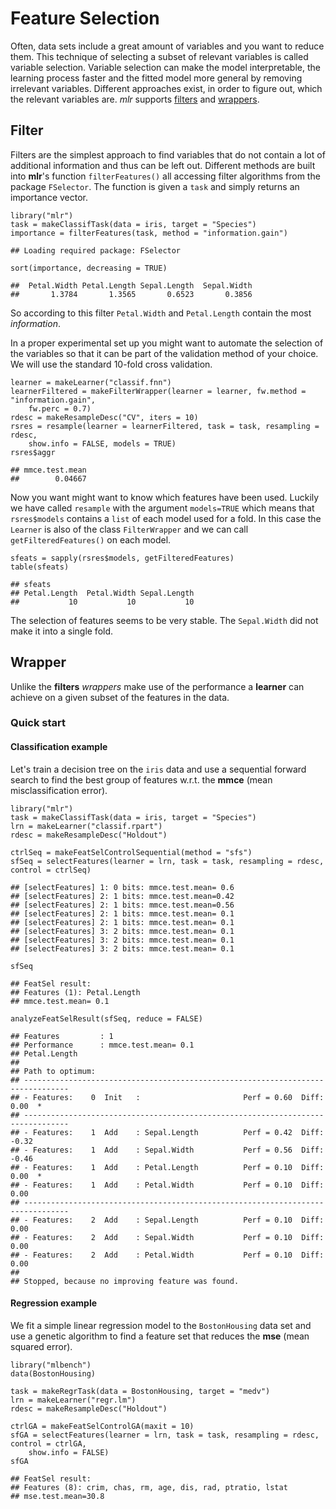 Feature Selection
==================

Often, data sets include a great amount of variables and you want to reduce them. 
This technique of selecting a subset of relevant variables is called variable selection. 
Variable selection can make the model interpretable, the learning process faster and the fitted model more general by removing irrelevant variables. 
Different approaches exist, in order to figure out, which the relevant variables are.
*mlr* supports [filters](#Filter) and [wrappers](#Wrapper).

Filter
------

Filters are the simplest approach to find variables that do not contain a lot of additional information and thus can be left out.
Different methods are built into **mlr**'s function `filterFeatures()` all accessing filter algorithms from the package `FSelector`.
The function is given a `task` and simply returns an importance vector.

```splus
library("mlr")
task = makeClassifTask(data = iris, target = "Species")
importance = filterFeatures(task, method = "information.gain")
```

```
## Loading required package: FSelector
```

```splus
sort(importance, decreasing = TRUE)
```

```
##  Petal.Width Petal.Length Sepal.Length  Sepal.Width 
##       1.3784       1.3565       0.6523       0.3856
```

So according to this filter `Petal.Width` and `Petal.Length` contain the most *information*.

In a proper experimental set up you might want to automate the selection of the variables so that it can be part of the validation method of your choice.
We will use the standard 10-fold cross validation.

```splus
learner = makeLearner("classif.fnn")
learnerFiltered = makeFilterWrapper(learner = learner, fw.method = "information.gain", 
    fw.perc = 0.7)
rdesc = makeResampleDesc("CV", iters = 10)
rsres = resample(learner = learnerFiltered, task = task, resampling = rdesc, 
    show.info = FALSE, models = TRUE)
rsres$aggr
```

```
## mmce.test.mean 
##        0.04667
```

Now you want might want to know which features have been used.
Luckily we have called `resample` with the argument `models=TRUE` which means that `rsres$models` contains a `list` of each model used for a fold.
In this case the `Learner` is also of the class `FilterWrapper` and we can call `getFilteredFeatures()` on each model.

```splus
sfeats = sapply(rsres$models, getFilteredFeatures)
table(sfeats)
```

```
## sfeats
## Petal.Length  Petal.Width Sepal.Length 
##           10           10           10
```

The selection of features seems to be very stable.
The `Sepal.Width` did not make it into a single fold.

Wrapper
-------

Unlike the **filters** *wrappers* make use of the performance a **learner** can achieve on a given subset of the features in the data.

### Quick start

#### Classification example

Let's train a decision tree on the ``iris`` data and use a sequential forward search to find the best group of features w.r.t. the **mmce** (mean misclassification error).


```splus
library("mlr")
task = makeClassifTask(data = iris, target = "Species")
lrn = makeLearner("classif.rpart")
rdesc = makeResampleDesc("Holdout")

ctrlSeq = makeFeatSelControlSequential(method = "sfs")
sfSeq = selectFeatures(learner = lrn, task = task, resampling = rdesc, control = ctrlSeq)
```

```
## [selectFeatures] 1: 0 bits: mmce.test.mean= 0.6
## [selectFeatures] 2: 1 bits: mmce.test.mean=0.42
## [selectFeatures] 2: 1 bits: mmce.test.mean=0.56
## [selectFeatures] 2: 1 bits: mmce.test.mean= 0.1
## [selectFeatures] 2: 1 bits: mmce.test.mean= 0.1
## [selectFeatures] 3: 2 bits: mmce.test.mean= 0.1
## [selectFeatures] 3: 2 bits: mmce.test.mean= 0.1
## [selectFeatures] 3: 2 bits: mmce.test.mean= 0.1
```

```splus
sfSeq
```

```
## FeatSel result:
## Features (1): Petal.Length
## mmce.test.mean= 0.1
```

```splus
analyzeFeatSelResult(sfSeq, reduce = FALSE)
```

```
## Features         : 1
## Performance      : mmce.test.mean= 0.1
## Petal.Length
## 
## Path to optimum:
## --------------------------------------------------------------------------------
## - Features:    0  Init   :                       Perf = 0.60  Diff:  0.00  *
## --------------------------------------------------------------------------------
## - Features:    1  Add    : Sepal.Length          Perf = 0.42  Diff: -0.32   
## - Features:    1  Add    : Sepal.Width           Perf = 0.56  Diff: -0.46   
## - Features:    1  Add    : Petal.Length          Perf = 0.10  Diff:  0.00  *
## - Features:    1  Add    : Petal.Width           Perf = 0.10  Diff:  0.00   
## --------------------------------------------------------------------------------
## - Features:    2  Add    : Sepal.Length          Perf = 0.10  Diff:  0.00   
## - Features:    2  Add    : Sepal.Width           Perf = 0.10  Diff:  0.00   
## - Features:    2  Add    : Petal.Width           Perf = 0.10  Diff:  0.00   
## 
## Stopped, because no improving feature was found.
```



#### Regression example

We fit a simple linear regression model to the ``BostonHousing`` data set and use a genetic algorithm to find a feature set that reduces the **mse** (mean squared error).


```splus
library("mlbench")
data(BostonHousing)

task = makeRegrTask(data = BostonHousing, target = "medv")
lrn = makeLearner("regr.lm")
rdesc = makeResampleDesc("Holdout")

ctrlGA = makeFeatSelControlGA(maxit = 10)
sfGA = selectFeatures(learner = lrn, task = task, resampling = rdesc, control = ctrlGA, 
    show.info = FALSE)
sfGA
```

```
## FeatSel result:
## Features (8): crim, chas, rm, age, dis, rad, ptratio, lstat
## mse.test.mean=30.8
```


